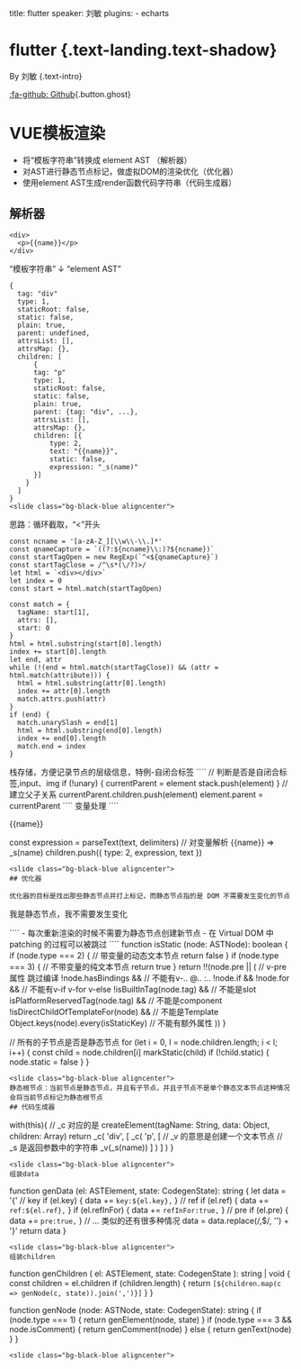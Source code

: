 title: flutter
speaker: 刘敏
plugins:
    - echarts

<slide class="bg-black-blue aligncenter"  image="https://source.unsplash.com/C1HhAQrbykQ/ .dark">

# flutter {.text-landing.text-shadow}

By 刘敏 {.text-intro}

[:fa-github: Github](https://github.com/ksky521/nodeppt){.button.ghost}

<slide class="bg-black-blue aligncenter">

# VUE模板渲染

- 将“模板字符串”转换成 element AST （解析器）
- 对AST进行静态节点标记，做虚拟DOM的渲染优化（优化器）
- 使用element AST生成render函数代码字符串（代码生成器）

<slide class="bg-black-blue aligncenter">

## 解析器

````
<div>
  <p>{{name}}</p>
</div>
````
“模板字符串” ↓ “element AST”
````
{
  tag: "div"
  type: 1,
  staticRoot: false,
  static: false,
  plain: true,
  parent: undefined,
  attrsList: [],
  attrsMap: {},
  children: [
      {
      tag: "p"
      type: 1,
      staticRoot: false,
      static: false,
      plain: true,
      parent: {tag: "div", ...},
      attrsList: [],
      attrsMap: {},
      children: [{
          type: 2,
          text: "{{name}}",
          static: false,
          expression: "_s(name)"
      }]
    }
  ]
}
<slide class="bg-black-blue aligncenter">
````
思路：循环截取，“<”开头
````
const ncname = '[a-zA-Z_][\\w\\-\\.]*'
const qnameCapture = `((?:${ncname}\\:)?${ncname})`
const startTagOpen = new RegExp(`^<${qnameCapture}`)
const startTagClose = /^\s*(\/?)>/
let html = `<div></div>`
let index = 0
const start = html.match(startTagOpen)

const match = {
  tagName: start[1],
  attrs: [],
  start: 0
}
html = html.substring(start[0].length)
index += start[0].length
let end, attr
while (!(end = html.match(startTagClose)) && (attr = html.match(attribute))) {
  html = html.substring(attr[0].length)
  index += attr[0].length
  match.attrs.push(attr)
}
if (end) {
  match.unarySlash = end[1]
  html = html.substring(end[0].length)
  index += end[0].length
  match.end = index
}
````
<slide class="bg-black-blue aligncenter">
栈存储，方便记录节点的层级信息，特例-自闭合标签
````
// 判断是否是自闭合标签,input、img
if (!unary) {
  currentParent = element
  stack.push(element)
}
// 建立父子关系
currentParent.children.push(element)
element.parent = currentParent
````
变量处理
````
<p>{{name}}</p>

const expression = parseText(text, delimiters) // 对变量解析 {{name}} => _s(name)
children.push({
  type: 2,
  expression,
  text
})
````
<slide class="bg-black-blue aligncenter">
## 优化器

优化器的目标是找出那些静态节点并打上标记，而静态节点指的是 DOM 不需要发生变化的节点
````
<p>我是静态节点，我不需要发生变化</p>
````
- 每次重新渲染的时候不需要为静态节点创建新节点
- 在 Virtual DOM 中 patching 的过程可以被跳过
<slide class="bg-black-blue aligncenter">
````
function isStatic (node: ASTNode): boolean {
  if (node.type === 2) { // 带变量的动态文本节点
    return false
  }
  if (node.type === 3) { // 不带变量的纯文本节点
    return true
  }
  return !!(node.pre || ( // v-pre属性 跳过编译
    !node.hasBindings && // 不能有v-.. @.. :..
    !node.if && !node.for && // 不能有v-if v-for v-else
    !isBuiltInTag(node.tag) && // 不能是slot
    isPlatformReservedTag(node.tag) && // 不能是component
    !isDirectChildOfTemplateFor(node) && // 不能是Template
    Object.keys(node).every(isStaticKey) // 不能有额外属性
  ))
}

// 所有的子节点是否是静态节点
for (let i = 0, l = node.children.length; i < l; i++) {
  const child = node.children[i]
  markStatic(child)
  if (!child.static) {
    node.static = false
  }
}
````
<slide class="bg-black-blue aligncenter">
静态根节点：当前节点是静态节点，并且有子节点，并且子节点不是单个静态文本节点这种情况会将当前节点标记为静态根节点
## 代码生成器

````
with(this){
  // _c 对应的是 createElement(tagName: String, data: Object, children: Array)
  return _c( 
    'div',
    [
      _c(
        'p',
        [
          // _v 的意思是创建一个文本节点
          // _s 是返回参数中的字符串
          _v(_s(name))
        ]
      )
    ]
  )
}
````
<slide class="bg-black-blue aligncenter">
组装data
````
function genData (el: ASTElement, state: CodegenState): string {
  let data = '{'
  // key
  if (el.key) {
    data += `key:${el.key},`
  }
  // ref
  if (el.ref) {
    data += `ref:${el.ref},`
  }
  if (el.refInFor) {
    data += `refInFor:true,`
  }
  // pre
  if (el.pre) {
    data += `pre:true,`
  }
  // ... 类似的还有很多种情况
  data = data.replace(/,$/, '') + '}'
  return data
}
````
<slide class="bg-black-blue aligncenter">
组装children
````
function genChildren (
  el: ASTElement,
  state: CodegenState
): string | void {
  const children = el.children
  if (children.length) {
    return `[${children.map(c => genNode(c, state)).join(',')}]`
  }
}

function genNode (node: ASTNode, state: CodegenState): string {
  if (node.type === 1) {
    return genElement(node, state)
  } if (node.type === 3 && node.isComment) {
    return genComment(node)
  } else {
    return genText(node)
  }
}
````
<slide class="bg-black-blue aligncenter">




